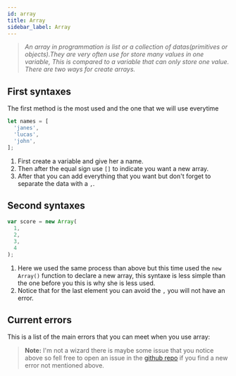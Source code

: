 ```yaml
---
id: array
title: Array
sidebar_label: Array
---
```

>*An array in programmation is list or a collection of datas(primitives or objects).They are very often use for store many values in one variable, This is compared to a variable that can only store one value. There are two ways for create arrays.*

## First syntaxes
The first method is the most used and the one that we will use everytime
```js
let names = [
  'janes',
  'lucas',
  'john',
];
```
1. First create a variable and give her a name.
2. Then after the equal sign use `[]` to indicate you want a new array.
3. After that you can add everything that you want but don't forget to separate the data with a `,`.

## Second syntaxes
```js
var score = new Array(
  1,
  2,
  3,
  4
);
```
1. Here we used the same process than above but this time used the `new Array()` function to declare a new array, this syntaxe is less simple than the one before you this is why she is less used.
2. Notice that for the last element you can avoid the `,` you will not have an error.

## Current errors
This is a list of the main errors that you can meet when you use array:
> **Note:** I'm not a wizard there is maybe some issue that you notice above so fell free to open an issue in the [github repo](https://github.com/luctst/learn-javascript) if you find a new error not mentioned above.
